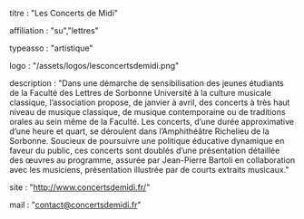 titre : "Les Concerts de Midi"

affiliation : "su","lettres"

typeasso : "artistique"

logo : "/assets/logos/lesconcertsdemidi.png"

description : "Dans une démarche de sensibilisation des jeunes étudiants de la Faculté des Lettres de Sorbonne Université à la culture musicale classique, l’association propose, de janvier à avril, des concerts à très haut niveau de musique classique, de musique contemporaine ou de traditions orales au sein même de la Faculté. Les concerts, d’une durée approximative d’une heure et quart, se déroulent dans l’Amphithéâtre Richelieu de la Sorbonne. Soucieux de poursuivre une politique éducative dynamique en faveur du public, ces concerts sont doublés d’une présentation détaillée des œuvres au programme, assurée par Jean-Pierre Bartoli en collaboration avec les musiciens, présentation illustrée par de courts extraits musicaux."

site : "http://www.concertsdemidi.fr/"

mail : "contact@concertsdemidi.fr"